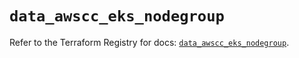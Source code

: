 # `data_awscc_eks_nodegroup`

Refer to the Terraform Registry for docs: [`data_awscc_eks_nodegroup`](https://registry.terraform.io/providers/hashicorp/awscc/0.70.0/docs/data-sources/eks_nodegroup).
